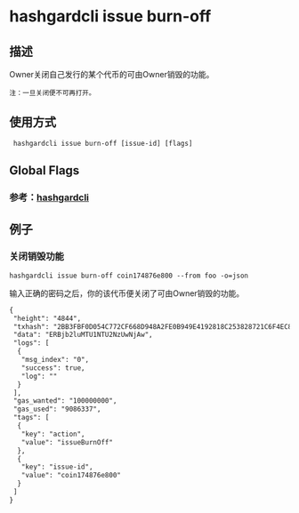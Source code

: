 # hashgardcli issue burn-off

## 描述
Owner关闭自己发行的某个代币的可由Owner销毁的功能。
```
注：一旦关闭便不可再打开。
```
## 使用方式
```
 hashgardcli issue burn-off [issue-id] [flags]
```
## Global Flags

 ### 参考：[hashgardcli](../README.md)

## 例子
### 关闭销毁功能
```shell
hashgardcli issue burn-off coin174876e800 --from foo -o=json
```
输入正确的密码之后，你的该代币便关闭了可由Owner销毁的功能。
```txt
{
 "height": "4844",
 "txhash": "2BB3FBF0D054C772CF668D948A2FE0B949E4192818C253828721C6F4EC8F7BEF",
 "data": "ERBjb2luMTU1NTU2NzUwNjAw",
 "logs": [
  {
   "msg_index": "0",
   "success": true,
   "log": ""
  }
 ],
 "gas_wanted": "100000000",
 "gas_used": "9086337",
 "tags": [
  {
   "key": "action",
   "value": "issueBurnOff"
  },
  {
   "key": "issue-id",
   "value": "coin174876e800"
  }
 ]
}
```
